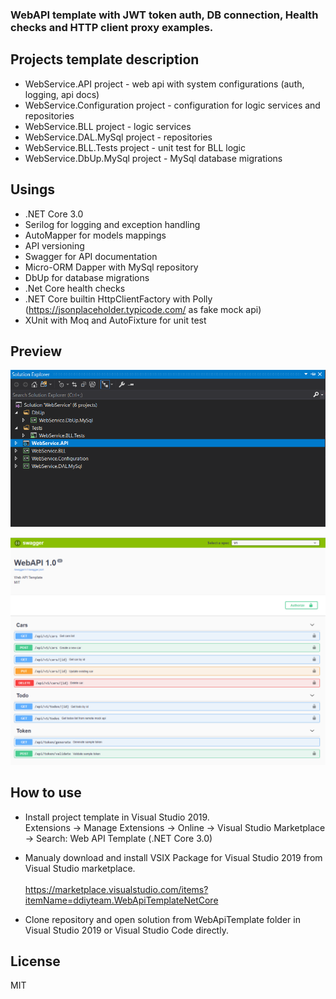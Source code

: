  ###  WebAPI template with JWT token auth, DB connection, Health checks and HTTP client proxy examples.

Projects template description
----

 - WebService.API project - web api with system configurations (auth, logging, api docs)
 - WebService.Configuration project - configuration for logic services and repositories
 - WebService.BLL project - logic services
 - WebService.DAL.MySql project - repositories
 - WebService.BLL.Tests project - unit test for BLL logic
 - WebService.DbUp.MySql project - MySql database migrations

Usings
----
 - .NET Core 3.0 
 - Serilog for logging and exception handling
 - AutoMapper for models mappings
 - API versioning
 - Swagger for API documentation 
 - Micro-ORM Dapper with MySql repository  
 - DbUp for database migrations
 - .Net Core health checks
 - .NET Core builtin HttpClientFactory with Polly (https://jsonplaceholder.typicode.com/ as fake mock api)
 - XUnit with Moq and AutoFixture for unit test   

Preview
----
![Solution template](assets/solutionScreenshot.png)

![Api](assets/swaggerUIScreenshot.png)

How to use
----
- Install project template in Visual Studio 2019.<br/>
Extensions -> Manage Extensions -> Online -> Visual Studio Marketplace -> Search: Web API Template (.NET Core 3.0)

- Manualy download and install VSIX Package for Visual Studio 2019 from Visual Studio marketplace.<br/>   
https://marketplace.visualstudio.com/items?itemName=ddiyteam.WebApiTemplateNetCore


- Clone repository and open solution from WebApiTemplate folder in Visual Studio 2019 or Visual Studio Code directly.

License
----

MIT



